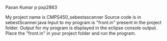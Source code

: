 Pavan Kumar p    pxp2863

My project name is CMPS450_sebestascanner
Source code is in sebestScanner.java
Input to my program is "front.in" present in the project folder.
Output for my program is displayed in the eclipse console output.
Place the "front.in" in your project folder and run the program.


